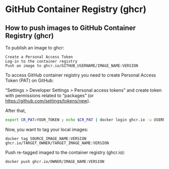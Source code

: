 # GitHub Container Registry (ghcr)

## How to push images to GitHub Container Registry (ghcr)

To publish an image to ghcr:

```dos
Create a Personal Access Token
Log-in to the container registry
Push an image to ghcr.io/GITHUB_USERNAME/IMAGE_NAME:VERSION
```

To access GitHub container registry you need to create Personal Access Token (PAT) on GitHub:

“Settings > Developer Settings > Personal access tokens” and create token with permissions related to “packages” (or <https://github.com/settings/tokens/new>).

After that,

```bash
export CR_PAT=YOUR_TOKEN ; echo $CR_PAT | docker login ghcr.io -u USERNAME --password-stdin
```

Now, you want to tag your local images:

`docker tag SOURCE_IMAGE_NAME:VERSION ghcr.io/TARGET_OWNER/TARGET_IMAGE_NAME:VERSION`

Push re-tagged imaged to the container registry (ghcr.io):

`docker push ghcr.io/OWNER/IMAGE_NAME:VERSION`
